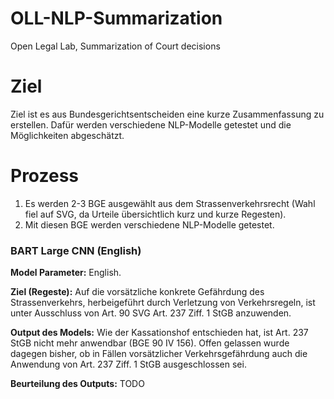 # OLL-NLP-Summarization

Open Legal Lab, Summarization of Court decisions

# Ziel

Ziel ist es aus Bundesgerichtsentscheiden eine kurze Zusammenfassung zu erstellen.
Dafür werden verschiedene NLP-Modelle getestet und die Möglichkeiten abgeschätzt.

# Prozess

1. Es werden 2-3 BGE ausgewählt aus dem Strassenverkehrsrecht (Wahl fiel auf SVG, da Urteile übersichtlich kurz und kurze Regesten).
2. Mit diesen BGE werden verschiedene NLP-Modelle getestet.

### BART Large CNN (English)

**Model Parameter:** English.

**Ziel (Regeste):** Auf die vorsätzliche konkrete Gefährdung des Strassenverkehrs, herbeigeführt durch Verletzung von Verkehrsregeln, ist unter Ausschluss von Art. 90 SVG Art. 237 Ziff. 1 StGB anzuwenden.

**Output des Models:** Wie der Kassationshof entschieden hat, ist Art. 237 StGB nicht mehr anwendbar (BGE 90 IV 156). Offen gelassen wurde dagegen bisher, ob in Fällen vorsätzlicher Verkehrsgefährdung auch die Anwendung von Art. 237 Ziff. 1 StGB ausgeschlossen sei.

**Beurteilung des Outputs:** TODO
